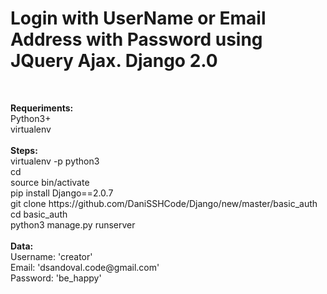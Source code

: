 
<h1><strong>Login with UserName or Email Address with Password using JQuery Ajax. Django 2.0
</strong><br></h1><br>
<p>
<strong>Requeriments:
</strong><br>
    Python3+<br>
      virtualenv<br>
      <br>
<strong>Steps:
</strong><br>
      virtualenv -p python3 <name><br>
      cd <name><br>
      source bin/activate<br>
      pip install Django==2.0.7 <br>
      git clone https://github.com/DaniSSHCode/Django/new/master/basic_auth<br>
      cd basic_auth<br>
      python3 manage.py runserver<br>
      <br>
 <strong>Data:
</strong><br>
      Username: 'creator'<br>
      Email: 'dsandoval.code@gmail.com'<br>
      Password: 'be_happy'<br>
      </p>

      

